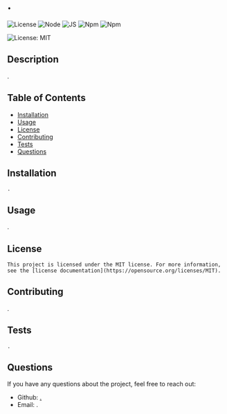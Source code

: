 # .

![License](https://img.shields.io/badge/License-MIT-blue.svg?labelColor=grey&style=social) ![Node](https://img.shields.io/badge/Node-JS-gold.svg?labelColor=red&style=for-the-badge) ![JS](https://img.shields.io/badge/JS-Javascript-orange.svg?labelColor=gold&style=plastic) ![Npm](https://img.shields.io/badge/Npm-Inquirer-green.svg?labelColor=magenta&style=flat) ![Npm](https://img.shields.io/badge/Npm-Colors-lightblue.svg?labelColor=magenta&style=flat-square)  <!-- Add the badges to the top -->

![License: MIT](https://img.shields.io/badge/License-MIT-yellow.svg)

## Description
.

## Table of Contents
- [Installation](#installation)
- [Usage](#usage)
- [License](#license)
- [Contributing](#contributing)
- [Tests](#tests)
- [Questions](#questions)

## Installation
```
.
```

## Usage
.

## License
    
    This project is licensed under the MIT license. For more information, see the [license documentation](https://opensource.org/licenses/MIT).
    

## Contributing
.

## Tests
```
.
```

## Questions
If you have any questions about the project, feel free to reach out:
- Github: [.](https://github.com/.)
- Email: .

